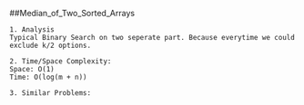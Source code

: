 ##Median_of_Two_Sorted_Arrays
```
1. Analysis
Typical Binary Search on two seperate part. Because everytime we could exclude k/2 options.

2. Time/Space Complexity:
Space: O(1)
Time: O(log(m + n))

3. Similar Problems:
```